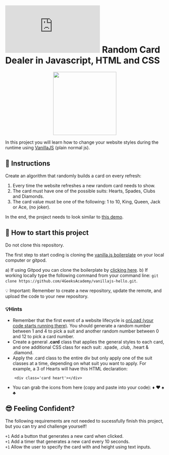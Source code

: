 # ![alt text](https://assets.breatheco.de/apis/img/images.php?blob&random&cat=icon&tags=breathecode,32)  Random Card Dealer in Javascript, HTML and CSS

<p align="center">
<img height="200px" src="https://github.com/breatheco-de/exercise-random-card/blob/master/preview.gif?raw=true" />
</p>

In this project you will learn how to change your website styles during the runtime using [VanillaJS](https://stackoverflow.com/questions/20435653/what-is-vanillajs) (plain normal js).

## 📝 Instructions

Create an algorithm that randomly builds a card on every refresh:

1. Every time the website refreshes a new random card needs to show.
2. The card must have one of the possible suits: Hearts, Spades, Clubs and Diamonds.
3. The card value must be one of the following: 1 to 10, King, Queen, Jack or Ace, (no joker).

In the end, the project needs to look similar to [this demo](https://github.com/breatheco-de/exercise-random-card/blob/master/preview.gif?raw=true).

## 🌱  How to start this project

 Do not clone this repository.

The first step to start coding is cloning the [vanilla.js boilerplate](https://github.com/4GeeksAcademy/vanillajs-hello.git) on your local computer or gitpod.

a) If using Gitpod you can clone the boilerplate by [clicking here](https://github.com/4GeeksAcademy/vanillajs-hello.git).
b) If working locally type the following command from your command line: `git clone https://github.com/4GeeksAcademy/vanillajs-hello.git`.

💡 Important: Remember to create a new repository, update the remote, and upload the code to your new repository.

### 💡Hints

- Remember that the first event of a website lifecycle is [onLoad (your code starts running there)](https://www.w3schools.com/jsref/event_onload.asp). You should generate a random number between 1 and 4 to pick a suit and another random number between 0 and 12 to pick a card number.
- Create a general **.card** class that applies the general styles to each card, and one additional CSS class for each suit: .spade, .club, .heart & .diamond.
- Apply the .card class to the entire div but only apply one of the suit classes at a time, depending on what suit you want to apply. For example, a 3 of Hearts will have this HTML declaration:
```
    <div class='card heart'></div>
```
- You can grab the icons from here (copy and paste into your code): ♦ ♥ ♠ ♣

## 😎 Feeling Confident?

The following requirements are not needed to sucessfully finish this project, but you can try and challenge yourself!

`+1` Add a button that generates a new card when clicked.   
`+1` Add a timer that generates a new card every 10 seconds.   
`+1` Allow the user to specify the card with and height using text inputs.   
